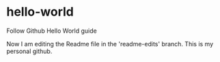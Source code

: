 # hello-world
Follow Github Hello World guide

Now I am editing the Readme file in the 'readme-edits' branch.
This is my personal github.
